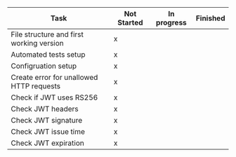 | Task  | Not Started  | In progress  | Finished  |
|---|---|---|---|
| File structure and first working version  | x  |  |   |
| Automated tests setup  | x  |   |   |
| Configruation setup | x  |   |   |
| Create error for unallowed HTTP requests |x   |   |   |
| Check if JWT uses RS256 |x   |   |   |
| Check JWT headers |x   |   |   |
| Check JWT signature |x   |   |   |
| Check JWT issue time |x   |   |   |
| Check JWT expiration |x   |   |   |